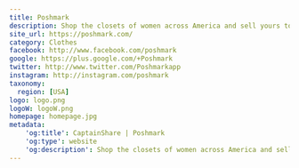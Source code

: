 ```yaml
---
title: Poshmark
description: Shop the closets of women across America and sell yours too!
site_url: https://poshmark.com/
category: Clothes
facebook: http://www.facebook.com/poshmark
google: https://plus.google.com/+Poshmark
twitter: http://www.twitter.com/Poshmarkapp
instagram: http://instagram.com/poshmark
taxonomy:
  region: [USA]
logo: logo.png
logoW: logoW.png
homepage: homepage.jpg
metadata:
    'og:title': CaptainShare | Poshmark
    'og:type': website
    'og:description': Shop the closets of women across America and sell yours too!
---
```

